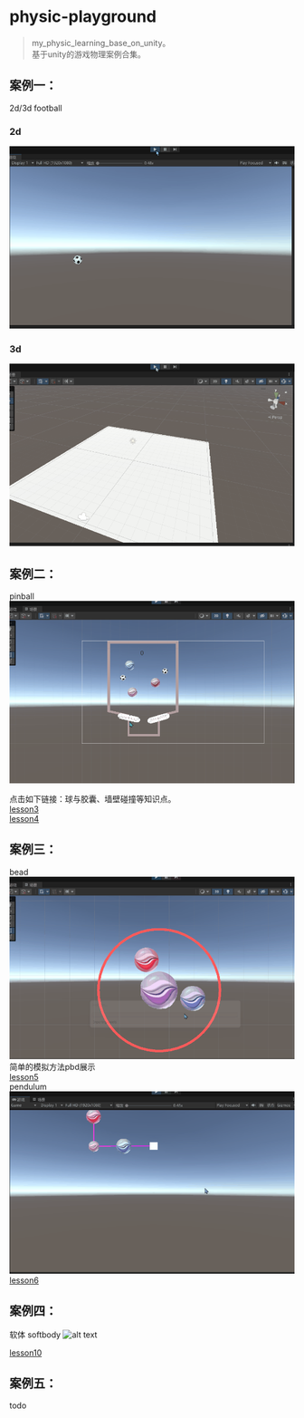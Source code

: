 # physic-playground

> my_physic_learning_base_on_unity。  
基于unity的游戏物理案例合集。

## 案例一：
2d/3d football  

### 2d
![2d](doc/2d.gif)
### 3d
![2d](doc/3d.gif)

## 案例二：
pinball
![2d](doc/pinball.gif)

点击如下链接：球与胶囊、墙壁碰撞等知识点。   
[lesson3](doc/lesson3/lesson3.md)   
[lesson4](doc/lesson4/lesson4.md)   

## 案例三：
bead
![alt text](doc/ring.gif)   
简单的模拟方法pbd展示   
[lesson5](doc/lesson5/lesson5.md)   
pendulum   
![alt text](doc/Pendulum.gif)   
[lesson6](doc/lesson6/lesson6.md)
## 案例四：
软体 softbody
![alt text](doc/pinkrabbit.gif)

[lesson10](doc/lesson10/lesson10.md)
## 案例五：
todo